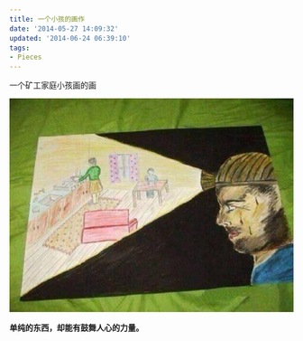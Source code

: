 ```yaml
---
title: 一个小孩的画作
date: '2014-05-27 14:09:32'
updated: '2014-06-24 06:39:10'
tags: 
- Pieces
---
```



一个矿工家庭小孩画的画

![img](一个小孩的画作/矿工.jpg)

**单纯的东西，却能有鼓舞人心的力量。**
